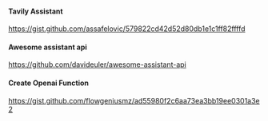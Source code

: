 
#### Tavily Assistant
https://gist.github.com/assafelovic/579822cd42d52d80db1e1c1ff82ffffd

#### Awesome assistant api
https://github.com/davideuler/awesome-assistant-api


#### Create Openai Function
https://gist.github.com/flowgeniusmz/ad55980f2c6aa73ea3bb19ee0301a3e2
